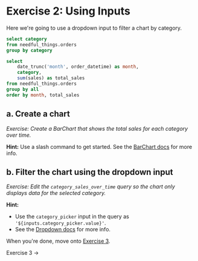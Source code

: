 # Exercise 2: Using Inputs

Here we're going to use a dropdown input to filter a chart by category.

```sql categories
select category
from needful_things.orders
group by category
```

<Dropdown 
    name=category_picker
    data={categories} 
    value=category
/>

```sql category_sales_over_time
select
    date_trunc('month', order_datetime) as month,
    category,
    sum(sales) as total_sales
from needful_things.orders
group by all
order by month, total_sales
```

## a. Create a chart

_Exercise: Create a BarChart that shows the total sales for each category over time._

<Alert status=info>

**Hint:** Use a slash command to get started. See the [BarChart docs](https://docs.evidence.dev/components/bar-chart) for more info.
</Alert>

<!-- here is some space for your work -->


## b. Filter the chart using the dropdown input

_Exercise: Edit the `category_sales_over_time` query so the chart only displays data for the selected category._

<Alert status=info>

**Hint:** 

- Use the `category_picker` input in the  query as `'${inputs.category_picker.value}'`.
- See the [Dropdown docs](https://docs.evidence.dev/components/dropdown/#filtering-a-query) for more info.

</Alert>

When you're done, move onto [Exercise 3](/exercise-3). 

<BigLink href="/exercise-3">Exercise 3 &rarr;</BigLink>